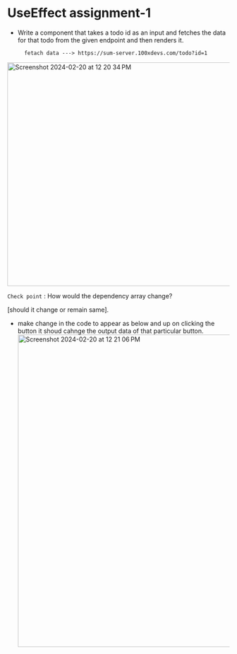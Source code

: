 # UseEffect assignment-1

- Write a component that takes a todo id as an input and fetches the data for that todo from the given endpoint and then renders it.

        fetach data ---> https://sum-server.100xdevs.com/todo?id=1
<img width="506" alt="Screenshot 2024-02-20 at 12 20 34 PM" src="https://github.com/Inesh-Reddy/react-hook-useeffect-ass1/assets/52624669/eea5fde3-4b1f-4d01-8f44-3b3fb4e2d15e">

`Check point` : How would the dependency array change? 

[should it change or remain same].

 - make change in the code to appear as below and up on clicking the button it shoud cahnge the output data of that particular button.
   <img width="707" alt="Screenshot 2024-02-20 at 12 21 06 PM" src="https://github.com/Inesh-Reddy/react-hook-useeffect-ass1/assets/52624669/94f86b0b-acd1-4f9f-a308-2bec57065f10">


 
